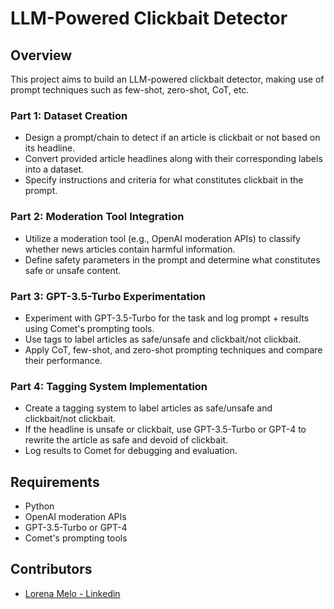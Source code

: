 # LLM-Powered Clickbait Detector

## Overview
This project aims to build an LLM-powered clickbait detector, making use of prompt techniques such as few-shot, zero-shot, CoT, etc.

### Part 1: Dataset Creation
- Design a prompt/chain to detect if an article is clickbait or not based on its headline.
- Convert provided article headlines along with their corresponding labels into a dataset.
- Specify instructions and criteria for what constitutes clickbait in the prompt.

### Part 2: Moderation Tool Integration
- Utilize a moderation tool (e.g., OpenAI moderation APIs) to classify whether news articles contain harmful information.
- Define safety parameters in the prompt and determine what constitutes safe or unsafe content.

### Part 3: GPT-3.5-Turbo Experimentation
- Experiment with GPT-3.5-Turbo for the task and log prompt + results using Comet's prompting tools.
- Use tags to label articles as safe/unsafe and clickbait/not clickbait.
- Apply CoT, few-shot, and zero-shot prompting techniques and compare their performance.

### Part 4: Tagging System Implementation
- Create a tagging system to label articles as safe/unsafe and clickbait/not clickbait.
- If the headline is unsafe or clickbait, use GPT-3.5-Turbo or GPT-4 to rewrite the article as safe and devoid of clickbait.
- Log results to Comet for debugging and evaluation.


## Requirements
- Python
- OpenAI moderation APIs
- GPT-3.5-Turbo or GPT-4
- Comet's prompting tools

## Contributors
- [Lorena Melo - Linkedin](https://www.linkedin.com/in/lorenamelodev/)




